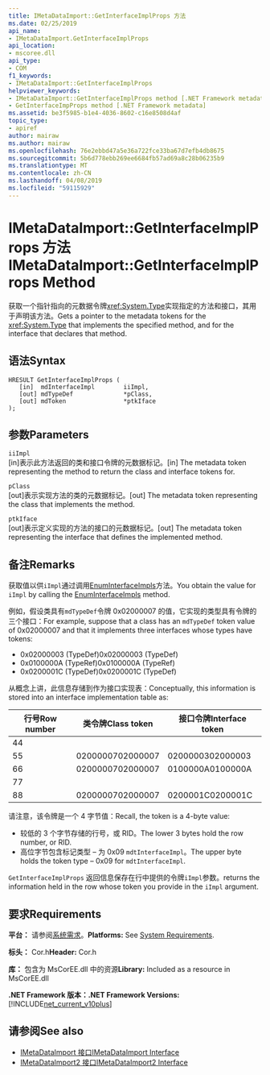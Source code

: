 ```yaml
---
title: IMetaDataImport::GetInterfaceImplProps 方法
ms.date: 02/25/2019
api_name:
- IMetaDataImport.GetInterfaceImplProps
api_location:
- mscoree.dll
api_type:
- COM
f1_keywords:
- IMetaDataImport::GetInterfaceImplProps
helpviewer_keywords:
- IMetaDataImport::GetInterfaceImplProps method [.NET Framework metadata]
- GetInterfaceImpProps method [.NET Framework metadata]
ms.assetid: be3f5985-b1e4-4036-8602-c16e8508d4af
topic_type:
- apiref
author: mairaw
ms.author: mairaw
ms.openlocfilehash: 76e2ebbd47a5e36a722fce33ba67d7efb4db8675
ms.sourcegitcommit: 5b6d778ebb269ee6684fb57ad69a8c28b06235b9
ms.translationtype: MT
ms.contentlocale: zh-CN
ms.lasthandoff: 04/08/2019
ms.locfileid: "59115929"
---
```

# <a name="imetadataimportgetinterfaceimplprops-method"></a><span data-ttu-id="38281-102">IMetaDataImport::GetInterfaceImplProps 方法</span><span class="sxs-lookup"><span data-stu-id="38281-102">IMetaDataImport::GetInterfaceImplProps Method</span></span>
<span data-ttu-id="38281-103">获取一个指针指向的元数据令牌<xref:System.Type>实现指定的方法和接口，其用于声明该方法。</span><span class="sxs-lookup"><span data-stu-id="38281-103">Gets a pointer to the metadata tokens for the <xref:System.Type> that implements the specified method, and for the interface that declares that method.</span></span>
  
## <a name="syntax"></a><span data-ttu-id="38281-104">语法</span><span class="sxs-lookup"><span data-stu-id="38281-104">Syntax</span></span>  
  
```  
HRESULT GetInterfaceImplProps (  
   [in]  mdInterfaceImpl        iiImpl,  
   [out] mdTypeDef              *pClass,  
   [out] mdToken                *ptkIface  
);  
```  
  
## <a name="parameters"></a><span data-ttu-id="38281-105">参数</span><span class="sxs-lookup"><span data-stu-id="38281-105">Parameters</span></span>  
 `iiImpl`  
 <span data-ttu-id="38281-106">[in]表示此方法返回的类和接口令牌的元数据标记。</span><span class="sxs-lookup"><span data-stu-id="38281-106">[in] The metadata token representing the method to return the class and interface tokens for.</span></span>  
  
 `pClass`  
 <span data-ttu-id="38281-107">[out]表示实现方法的类的元数据标记。</span><span class="sxs-lookup"><span data-stu-id="38281-107">[out] The metadata token representing the class that implements the method.</span></span>  
  
 `ptkIface`  
 <span data-ttu-id="38281-108">[out]表示定义实现的方法的接口的元数据标记。</span><span class="sxs-lookup"><span data-stu-id="38281-108">[out] The metadata token representing the interface that defines the implemented method.</span></span>  

## <a name="remarks"></a><span data-ttu-id="38281-109">备注</span><span class="sxs-lookup"><span data-stu-id="38281-109">Remarks</span></span>

 <span data-ttu-id="38281-110">获取值以供`iImpl`通过调用[EnumInterfaceImpls](imetadataimport-enuminterfaceimpls-method.md)方法。</span><span class="sxs-lookup"><span data-stu-id="38281-110">You obtain the value for `iImpl` by calling the [EnumInterfaceImpls](imetadataimport-enuminterfaceimpls-method.md) method.</span></span>
 
 <span data-ttu-id="38281-111">例如，假设类具有`mdTypeDef`令牌 0x02000007 的值，它实现的类型具有令牌的三个接口：</span><span class="sxs-lookup"><span data-stu-id="38281-111">For example, suppose that a class has an `mdTypeDef` token value of 0x02000007 and that it implements three interfaces whose types have tokens:</span></span> 

- <span data-ttu-id="38281-112">0x02000003 (TypeDef)</span><span class="sxs-lookup"><span data-stu-id="38281-112">0x02000003 (TypeDef)</span></span>
- <span data-ttu-id="38281-113">0x0100000A (TypeRef)</span><span class="sxs-lookup"><span data-stu-id="38281-113">0x0100000A (TypeRef)</span></span>
- <span data-ttu-id="38281-114">0x0200001C (TypeDef)</span><span class="sxs-lookup"><span data-stu-id="38281-114">0x0200001C (TypeDef)</span></span>

<span data-ttu-id="38281-115">从概念上讲，此信息存储到作为接口实现表：</span><span class="sxs-lookup"><span data-stu-id="38281-115">Conceptually, this information is stored into an interface implementation table as:</span></span>

| <span data-ttu-id="38281-116">行号</span><span class="sxs-lookup"><span data-stu-id="38281-116">Row number</span></span> | <span data-ttu-id="38281-117">类令牌</span><span class="sxs-lookup"><span data-stu-id="38281-117">Class token</span></span> | <span data-ttu-id="38281-118">接口令牌</span><span class="sxs-lookup"><span data-stu-id="38281-118">Interface token</span></span> |
|------------|-------------|-----------------|
| <span data-ttu-id="38281-119">4</span><span class="sxs-lookup"><span data-stu-id="38281-119">4</span></span>          |             |                 |
| <span data-ttu-id="38281-120">5</span><span class="sxs-lookup"><span data-stu-id="38281-120">5</span></span>          | <span data-ttu-id="38281-121">02000007</span><span class="sxs-lookup"><span data-stu-id="38281-121">02000007</span></span>    | <span data-ttu-id="38281-122">02000003</span><span class="sxs-lookup"><span data-stu-id="38281-122">02000003</span></span>        |
| <span data-ttu-id="38281-123">6</span><span class="sxs-lookup"><span data-stu-id="38281-123">6</span></span>          | <span data-ttu-id="38281-124">02000007</span><span class="sxs-lookup"><span data-stu-id="38281-124">02000007</span></span>    | <span data-ttu-id="38281-125">0100000A</span><span class="sxs-lookup"><span data-stu-id="38281-125">0100000A</span></span>        |
| <span data-ttu-id="38281-126">7</span><span class="sxs-lookup"><span data-stu-id="38281-126">7</span></span>          |             |                 |
| <span data-ttu-id="38281-127">8</span><span class="sxs-lookup"><span data-stu-id="38281-127">8</span></span>          | <span data-ttu-id="38281-128">02000007</span><span class="sxs-lookup"><span data-stu-id="38281-128">02000007</span></span>    | <span data-ttu-id="38281-129">0200001C</span><span class="sxs-lookup"><span data-stu-id="38281-129">0200001C</span></span>        |

<span data-ttu-id="38281-130">请注意，该令牌是一个 4 字节值：</span><span class="sxs-lookup"><span data-stu-id="38281-130">Recall, the token is a 4-byte value:</span></span>

- <span data-ttu-id="38281-131">较低的 3 个字节存储的行号，或 RID。</span><span class="sxs-lookup"><span data-stu-id="38281-131">The lower 3 bytes hold the row number, or RID.</span></span>
- <span data-ttu-id="38281-132">高位字节包含标记类型 – 为 0x09 `mdtInterfaceImpl`。</span><span class="sxs-lookup"><span data-stu-id="38281-132">The upper byte holds the token type – 0x09 for `mdtInterfaceImpl`.</span></span>

`GetInterfaceImplProps` <span data-ttu-id="38281-133">返回信息保存在行中提供的令牌`iImpl`参数。</span><span class="sxs-lookup"><span data-stu-id="38281-133">returns the information held in the row whose token you provide in the `iImpl` argument.</span></span> 
  
## <a name="requirements"></a><span data-ttu-id="38281-134">要求</span><span class="sxs-lookup"><span data-stu-id="38281-134">Requirements</span></span>  
 <span data-ttu-id="38281-135">**平台：** 请参阅[系统需求](../../../../docs/framework/get-started/system-requirements.md)。</span><span class="sxs-lookup"><span data-stu-id="38281-135">**Platforms:** See [System Requirements](../../../../docs/framework/get-started/system-requirements.md).</span></span>  
  
 <span data-ttu-id="38281-136">**标头：** Cor.h</span><span class="sxs-lookup"><span data-stu-id="38281-136">**Header:** Cor.h</span></span>  
  
 <span data-ttu-id="38281-137">**库：** 包含为 MsCorEE.dll 中的资源</span><span class="sxs-lookup"><span data-stu-id="38281-137">**Library:** Included as a resource in MsCorEE.dll</span></span>  
  
 **<span data-ttu-id="38281-138">.NET Framework 版本：</span><span class="sxs-lookup"><span data-stu-id="38281-138">.NET Framework Versions:</span></span>** [!INCLUDE[net_current_v10plus](../../../../includes/net-current-v10plus-md.md)]  
  
## <a name="see-also"></a><span data-ttu-id="38281-139">请参阅</span><span class="sxs-lookup"><span data-stu-id="38281-139">See also</span></span>

- [<span data-ttu-id="38281-140">IMetaDataImport 接口</span><span class="sxs-lookup"><span data-stu-id="38281-140">IMetaDataImport Interface</span></span>](../../../../docs/framework/unmanaged-api/metadata/imetadataimport-interface.md)
- [<span data-ttu-id="38281-141">IMetaDataImport2 接口</span><span class="sxs-lookup"><span data-stu-id="38281-141">IMetaDataImport2 Interface</span></span>](../../../../docs/framework/unmanaged-api/metadata/imetadataimport2-interface.md)

